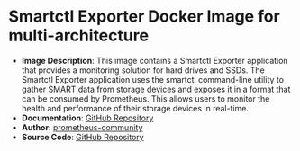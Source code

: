 # Smartctl Exporter Docker Image for multi-architecture

- **Image Description**: This image contains a Smartctl Exporter application that provides a monitoring solution for hard drives and SSDs. The Smartctl Exporter application uses the smartctl command-line utility to gather SMART data from storage devices and exposes it in a format that can be consumed by Prometheus. This allows users to monitor the health and performance of their storage devices in real-time.
- **Documentation**: [GitHub Repository](https://github.com/prometheus-community/smartctl_exporter/tree/master/README.md)
- **Author**: [prometheus-community](https://github.com/prometheus-community)
- **Source Code**: [GitHub Repository](https://github.com/prometheus-community/smartctl_exporter)
